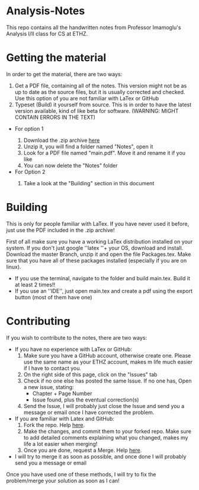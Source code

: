Analysis-Notes
==============
This repo contains all the handwritten notes from Professor Imamoglu's Analysis I/II class for CS at ETHZ. 

Getting the material
====================
In order to get the material, there are two ways:
<ol>
<li>Get a PDF file, containing all of the notes. This version might not be as up to date as the source files, but it is usually corrected and checked. Use this option of you are not familiar with LaTex or GitHub</li>
<li>Typeset (Build) it yourself from source. This is in order to have the latest version available, kind of like beta for software. (WARNING: MIGHT CONTAIN ERRORS IN THE TEXT)</li>
</ol>
<ul>
  <li>For option 1</li>
    <ol>
      <li>Download the .zip archive <a href="https://github.com/pennatil/Analysis-Notes/archive/master.zip">here</a></li>
      <li>Unzip it, you will find a folder named "Notes", open it</li>
      <li>Look for a PDF file named "main.pdf". Move it and rename it if you like</li>
      <li>You can now delete the "Notes" folder</li>
    </ol>
  <li>For Option 2</li>
    <ol>
      <li>Take a look at the "Building" section in this document</li>
    </ol>
</ul>


Building
========
This is only for people familiar with LaTex. If you have never used it before, just use the PDF included in the .zip archive!

First of all make sure you have a working LaTex distribution installed on your system. If you don't just google ''latex ''+ your OS, download and install. 
Download the master Branch, unzip it and open the file Packages.tex. Make sure that you have all of these packages installed (especially if you are on linux).
<ul>
<li>If you use the terminal, navigate to the folder and build main.tex. Build it at least 2 times!!</li>
<li>If you use an ''IDE'', just open main.tex and create a pdf using the export button (most of them have one)</li>
</ul>

Contributing
============
If you wish to contribute to the notes, there are two ways:
<ul>
<li>If you have no experience with LaTex or GitHub:
<ol>
<li>Make sure you have a GitHub account, otherwise create one. Please use the same name as your ETHZ account, makes m life much easier if I have to contact you.</li>
<li>On the right side of this page, click on the "Issues" tab</li>
<li>Check if no one else has posted the same Issue. If no one has, Open a new issue, stating:
<ul>
<li>Chapter + Page Number</li>
<li>Issue found, plus the eventual correction(s)</li>
</ul>
<li>Send the Issue, I will probably just close the Issue and send you a message or email once I have corrected the problem.
</ol>
<li>If you are familiar with Latex and GitHub:
<ol>
<li>Fork the repo. Help <a href="https://help.github.com/articles/fork-a-repo">here</a>. </li>
<li>Make the changes, and commit them to your forked repo. Make sure to add detailed comments explaining what you changed, makes my life a lot easier when merging!</li>
<li>Once you are done, request a Merge. Help <a href="https://help.github.com/articles/using-pull-requests">here</a>. </li>
</ol>
<li>I will try to merge it as soon as possible, and once done I will probably send you a message or email</li>
</ol>
</ul>
Once you have used one of these methods, I will try to fix the problem/merge your solution as soon as I can!


 
